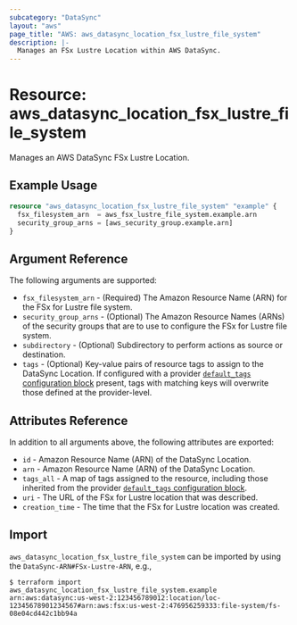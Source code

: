```yaml
---
subcategory: "DataSync"
layout: "aws"
page_title: "AWS: aws_datasync_location_fsx_lustre_file_system"
description: |-
  Manages an FSx Lustre Location within AWS DataSync.
---
```


# Resource: aws_datasync_location_fsx_lustre_file_system

Manages an AWS DataSync FSx Lustre Location.

## Example Usage

```terraform
resource "aws_datasync_location_fsx_lustre_file_system" "example" {
  fsx_filesystem_arn  = aws_fsx_lustre_file_system.example.arn
  security_group_arns = [aws_security_group.example.arn]
}
```

## Argument Reference

The following arguments are supported:

* `fsx_filesystem_arn` - (Required) The Amazon Resource Name (ARN) for the FSx for Lustre file system.
* `security_group_arns` - (Optional) The Amazon Resource Names (ARNs) of the security groups that are to use to configure the FSx for Lustre file system.
* `subdirectory` - (Optional) Subdirectory to perform actions as source or destination.
* `tags` - (Optional) Key-value pairs of resource tags to assign to the DataSync Location. If configured with a provider [`default_tags` configuration block](/docs/providers/aws/index.html#default_tags-configuration-block) present, tags with matching keys will overwrite those defined at the provider-level.

## Attributes Reference

In addition to all arguments above, the following attributes are exported:

* `id` - Amazon Resource Name (ARN) of the DataSync Location.
* `arn` - Amazon Resource Name (ARN) of the DataSync Location.
* `tags_all` - A map of tags assigned to the resource, including those inherited from the provider [`default_tags` configuration block](/docs/providers/aws/index.html#default_tags-configuration-block).
* `uri` - The URL of the FSx for Lustre location that was described.
* `creation_time` - The time that the FSx for Lustre location was created.

## Import

`aws_datasync_location_fsx_lustre_file_system` can be imported by using the `DataSync-ARN#FSx-Lustre-ARN`, e.g.,

```
$ terraform import aws_datasync_location_fsx_lustre_file_system.example arn:aws:datasync:us-west-2:123456789012:location/loc-12345678901234567#arn:aws:fsx:us-west-2:476956259333:file-system/fs-08e04cd442c1bb94a
```
